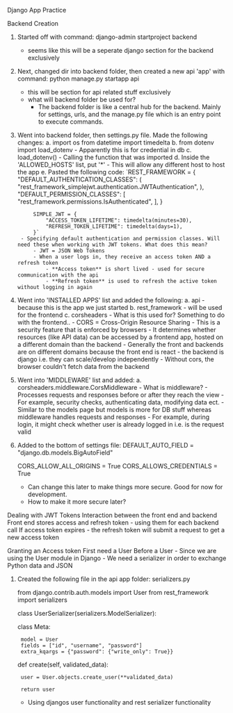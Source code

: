 Django App Practice


Backend Creation

1. Started off with command: django-admin startproject backend
    - seems like this will be a seperate django section for the backend exclusively
2. Next, changed dir into backend folder, then created a new api 'app' with command: python manage.py startapp api     
    - this will be section for api related stuff exclusively
    - what will backend folder be used for?
        - The backend folder is like a central hub for the backend. Mainly for settings, urls, and the manage.py file which is
          an entry point to execute commands.
3. Went into backend folder, then settings.py file. Made the following changes:
    a. import os
       from datetime import timedelta
    b. from dotenv import load_dotenv
        - Apparently this is for credential in db
    c. load_dotenv()
        - Calling the function that was imported
    d. Inside the 'ALLOWED_HOSTS' list, put '*'
        - This will allow any different host to host the app
    e. Pasted the following code:
        `REST_FRAMEWORK = {
            "DEFAULT_AUTHENTICATION_CLASSES": (
                "rest_framework_simplejwt.authentication.JWTAuthentication",
            ),
            "DEFAULT_PERMISSION_CLASSES": [
                "rest_framework.permissions.IsAuthenticated",
            ],
            }
            
            SIMPLE_JWT = {
                "ACCESS_TOKEN_LIFETIME": timedelta(minutes=30),
                "REFRESH_TOKEN_LIFETIME": timedelta(days=1),
            }`
        - Specifying default authentication and permission classes. Will need these when working with JWT tokens. What does this mean?
            - JWT = JSON Web Tokens
            - When a user logs in, they receive an access token AND a refresh token
                - **Access token** is short lived - used for secure communication with the api
                - **Refresh token** is used to refresh the active token without logging in again
4. Went into 'INSTALLED APPS' list and added the following:
    a. api
        - because this is the app we just started
    b. rest_framework
        - will be used for the frontend
    c. corsheaders
        - What is this used for? Something to do with the frontend..
            - CORS = Cross-Origin Resource Sharing
            - This is a security feature that is enforced by browsers
            - It determines whether resources (like API data) can be accessed by a frontend app, hosted on a different domain than the backend
                - Generally the front and backends are on different domains because the front end is react - the backend is django 
                  i.e. they can scale/develop independently
            - Without cors, the browser couldn't fetch data from the backend
5. Went into 'MIDDLEWARE' list and added:
    a. corsheaders.middleware.CorsMiddleware
        - What is middleware?
            - Processes requests and responses before or after they reach the view
            - For example, security checks, authenticating data, modifying data ect.
            - Similar to the models page but models is more for DB stuff whereas middleware handles requests and responses
                - For example, during login, it might check whether user is already logged in i.e. is the request valid
6. Added to the bottom of settings file:
    DEFAULT_AUTO_FIELD = "django.db.models.BigAutoField"

    CORS_ALLOW_ALL_ORIGINS = True
    CORS_ALLOWS_CREDENTIALS = True
    - Can change this later to make things more secure. Good for now for development.
    - How to make it more secure later?
    
Dealing with JWT Tokens
Interaction between the front end and backend
Front end stores access and refresh token - using them for each backend call
If access token expires - the refresh token will submit a request to get a new access token

Granting an Access token
First need a User
Before a User - Since we are using the User module in Django - We need a serializer in order to exchange Python data and JSON
1. Created the following file in the api app folder: serializers.py
    
    from django.contrib.auth.models import User
    from rest_framework import serializers


    class UserSerializer(serializers.ModelSerializer):

    class Meta:

        model = User
        fields = ["id", "username", "password"]
        extra_kqargs = {"password": {"write_only": True}}

    def create(self, validated_data):

        user = User.objects.create_user(**validated_data)
        
        return user

    - Using djangos user functionality and rest serializer functionality


